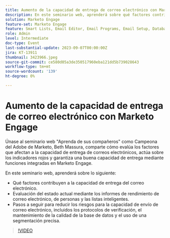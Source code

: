 ```yaml
---
title: Aumento de la capacidad de entrega de correo electrónico con Marketo Engage
description: En este seminario web, aprenderá sobre qué factores contribuyen a la capacidad de envío de correo electrónico.  Evaluación del estado actual mediante los informes de rendimiento de correo electrónico, de personas y las listas inteligentes.  Pasos a seguir para reducir los riesgos para la capacidad de envío de correo electrónico, incluidos los protocolos de verificación, el mantenimiento de la calidad de la base de datos y el uso de una segmentación precisa.
solution: Marketo Engage
feature-set: Marketo Engage
feature: Smart Lists, Email Editor, Email Programs, Email Setup, Database, Target Account Management, Deliverability, Performance Insights
role: Admin
level: Intermediate
doc-type: Event
last-substantial-update: 2023-09-07T00:00:00Z
jira: KT-13911
thumbnail: 3423966.jpeg
source-git-commit: ce580d05a3de350517960eba121dd5b739028643
workflow-type: tm+mt
source-wordcount: '139'
ht-degree: 0%

---
```



# Aumento de la capacidad de entrega de correo electrónico con Marketo Engage

Únase al seminario web &quot;Aprenda de sus compañeros&quot; como Campeona del Adobe de Marketo, Beth Massura, comparte cómo evalúa los factores que afectan a la capacidad de entrega de correos electrónicos, actúa sobre los indicadores rojos y garantiza una buena capacidad de entrega mediante funciones integradas en Marketo Engage.

En este seminario web, aprenderá sobre lo siguiente:

* Qué factores contribuyen a la capacidad de entrega del correo electrónico.
* Evaluación del estado actual mediante los informes de rendimiento de correo electrónico, de personas y las listas inteligentes.
* Pasos a seguir para reducir los riesgos para la capacidad de envío de correo electrónico, incluidos los protocolos de verificación, el mantenimiento de la calidad de la base de datos y el uso de una segmentación precisa.

>[!VIDEO](https://video.tv.adobe.com/v/3423966/?learn=on)
